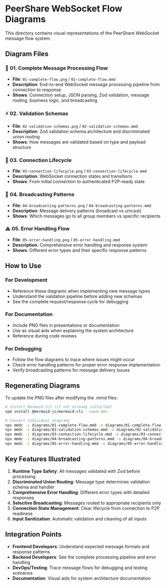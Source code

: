 # PeerShare WebSocket Flow Diagrams

This directory contains visual representations of the PeerShare WebSocket message flow system.

## Diagram Files

### 🔄 **01. Complete Message Processing Flow**
- **File**: `01-complete-flow.png` / `01-complete-flow.mmd`
- **Description**: End-to-end WebSocket message processing pipeline from connection to response
- **Shows**: Connection setup, JSON parsing, Zod validation, message routing, business logic, and broadcasting

### ⚡ **02. Validation Schemas**
- **File**: `02-validation-schemas.png` / `02-validation-schemas.mmd`
- **Description**: Zod validation schema architecture and discriminated union routing
- **Shows**: How messages are validated based on type and payload structure

### 🔗 **03. Connection Lifecycle**
- **File**: `03-connection-lifecycle.png` / `03-connection-lifecycle.mmd`
- **Description**: WebSocket connection states and transitions
- **Shows**: From initial connection to authenticated P2P-ready state

### 📡 **04. Broadcasting Patterns**
- **File**: `04-broadcasting-patterns.png` / `04-broadcasting-patterns.mmd`
- **Description**: Message delivery patterns (broadcast vs unicast)
- **Shows**: Which messages go to all group members vs specific recipients

### ⚠️ **05. Error Handling Flow**
- **File**: `05-error-handling.png` / `05-error-handling.mmd`
- **Description**: Comprehensive error handling and response system
- **Shows**: Different error types and their specific response patterns

## How to Use

### For Development
- Reference these diagrams when implementing new message types
- Understand the validation pipeline before adding new schemas
- See the complete request/response cycle for debugging

### For Documentation
- Include PNG files in presentations or documentation
- Use as visual aids when explaining the system architecture
- Reference during code reviews

### For Debugging
- Follow the flow diagrams to trace where issues might occur
- Check error handling patterns for proper error response implementation
- Verify broadcasting patterns for message delivery issues

## Regenerating Diagrams

To update the PNG files after modifying the .mmd files:

```bash
# Install Mermaid CLI (if not already installed)
npm install @mermaid-js/mermaid-cli --save-dev

# Convert individual diagrams
npx mmdc -i diagrams/01-complete-flow.mmd -o diagrams/01-complete-flow.png -w 1920 -H 1080 --backgroundColor white
npx mmdc -i diagrams/02-validation-schemas.mmd -o diagrams/02-validation-schemas.png -w 1600 -H 800 --backgroundColor white
npx mmdc -i diagrams/03-connection-lifecycle.mmd -o diagrams/03-connection-lifecycle.png -w 1200 -H 800 --backgroundColor white
npx mmdc -i diagrams/04-broadcasting-patterns.mmd -o diagrams/04-broadcasting-patterns.png -w 1400 -H 1000 --backgroundColor white
npx mmdc -i diagrams/05-error-handling.mmd -o diagrams/05-error-handling.png -w 1400 -H 900 --backgroundColor white
```

## Key Features Illustrated

1. **Runtime Type Safety**: All messages validated with Zod before processing
2. **Discriminated Union Routing**: Message type determines validation schema and handler
3. **Comprehensive Error Handling**: Different error types with detailed responses
4. **Selective Broadcasting**: Messages routed to appropriate recipients only
5. **Connection State Management**: Clear lifecycle from connection to P2P readiness
6. **Input Sanitization**: Automatic validation and cleaning of all inputs

## Integration Points

- **Frontend Developers**: Understand expected message formats and response patterns
- **Backend Developers**: See the complete processing pipeline and error handling
- **DevOps/Testing**: Trace message flows for debugging and testing scenarios
- **Documentation**: Visual aids for system architecture documentation
